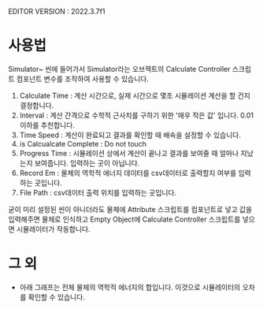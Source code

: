 ﻿EDITOR VERSION : 2022.3.7f1

# 사용법
Simulator~ 씬에 들어가서 Simulator라는 오브젝트의 Calculate Controller 스크립트 컴포넌트 변수를 조작하여 사용할 수 있습니다.
1. Calculate Time : 계산 시간으로, 실제 시간으로 몇초 시뮬레이션 계산을 할 건지 결정합니다.
2. Interval : 계산 간격으로 수학적 근사치를 구하기 위한 '매우 작은 값' 입니다. 0.01이하를 추천합니다.
3. Time Speed : 계산이 완료되고 결과를 확인할 때 배속을 설정할 수 있습니다.
4. is Calcualcate Complete : Do not touch
5. Progress Time : 시뮬레이션 상에서 계산이 끝나고 결과를 보여줄 때 얼마나 지났는지 보여줍니다. 입력하는 곳이 아닙니다.
6. Record Em : 물체의 역학적 에너지 데이터를 csv데이터로 출력할지 여부를 입력하는 곳입니다.
7. File Path : csv데이터 출력 위치를 입력하는 곳입니다.

굳이 미리 설정된 씬이 아니더라도 물체에 Attribute 스크립트를 컴포넌트로 넣고 값을 입력해주면 물체로 인식하고
Empty Object에 Calculate Controller 스크립트를 넣으면 시뮬레이터가 작동합니다.

# 그 외
- 아래 그래프는 전체 물체의 역학적 에너지의 합입니다. 이것으로 시뮬레이터의 오차를 확인할 수 있습니다.
